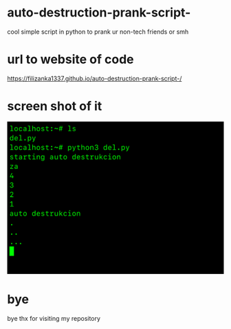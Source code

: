 # auto-destruction-prank-script-
cool simple script in python to prank ur non-tech friends or smh

# url to website of code

https://filizanka1337.github.io/auto-destruction-prank-script-/

# screen shot of it 

![ss](https://github.com/Filizanka1337/auto-destruction-prank-script-/blob/main/data/ss.png)


# bye 

bye thx for visiting my repository 
